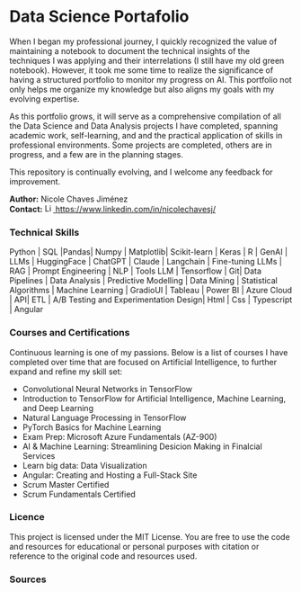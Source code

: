 # Data Science Portafolio
When I began my professional journey, I quickly recognized the value of maintaining a notebook to document the technical insights of the techniques I was applying and their interrelations (I still have my old green notebook). However, it took me some time to realize the significance of having a structured portfolio to monitor my progress on AI. This portfolio not only helps me organize my knowledge but also aligns my goals with my evolving expertise.

As this portfolio grows, it will serve as a comprehensive compilation of all the Data Science and Data Analysis projects I have completed, spanning academic work, self-learning, and and the practical application of skills in professional environments. Some projects are completed, others are in progress, and a few are in the planning stages.

This repository is continually evolving, and I welcome any feedback for improvement.



**Author:** Nicole Chaves Jiménez <br>
**Contact:**  <a href="https://www.linkedin.com/in/your-profile">
  <img src="https://upload.wikimedia.org/wikipedia/commons/c/ca/LinkedIn_logo_initials.png" alt="LinkedIn" width="15" height="15">
</a> https://www.linkedin.com/in/nicolechavesj/
### Technical Skills
Python | SQL |Pandas| Numpy | Matplotlib| Scikit-learn | Keras | R | GenAI | LLMs | HuggingFace | ChatGPT | Claude | Langchain | Fine-tuning LLMs | RAG | Prompt Engineering | NLP | Tools LLM | Tensorflow | Git| Data Pipelines | Data Analysis | Predictive Modelling | Data Mining | Statistical Algorithms | Machine Learning | GradioUI | Tableau | Power BI | Azure Cloud | API| ETL | A/B Testing and Experimentation Design| Html | Css | Typescript | Angular


### Courses and Certifications
Continuous learning is one of my passions. Below is a list of courses I have completed over time that are focused on Artificial Intelligence, to further expand and refine my skill set:
* Convolutional Neural Networks in TensorFlow
* Introduction to TensorFlow for Artificial Intelligence, Machine Learning, and Deep Learning
* Natural Language Processing in TensorFlow
* PyTorch Basics for Machine Learning
* Exam Prep: Microsoft Azure Fundamentals (AZ-900)
* AI & Machine Learning: Streamlining Desicion Making in Finalcial Services
* Learn big data: Data Visualization
* Angular: Creating and Hosting a Full-Stack Site
* Scrum Master Certified
* Scrum Fundamentals Certified

### Licence
This project is licensed under the MIT License. You are free to use the code and resources for educational or personal purposes with citation or reference to the original code and resources used.
### Sources
